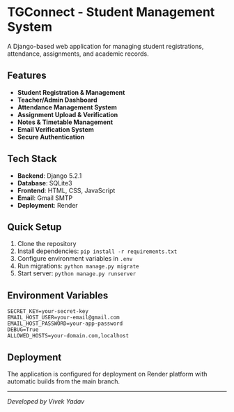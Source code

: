 # TGConnect - Student Management System

A Django-based web application for managing student registrations, attendance, assignments, and academic records.

## Features

- **Student Registration & Management**
- **Teacher/Admin Dashboard**
- **Attendance Management System**
- **Assignment Upload & Verification**
- **Notes & Timetable Management**
- **Email Verification System**
- **Secure Authentication**

## Tech Stack

- **Backend**: Django 5.2.1
- **Database**: SQLite3
- **Frontend**: HTML, CSS, JavaScript
- **Email**: Gmail SMTP
- **Deployment**: Render

## Quick Setup

1. Clone the repository
2. Install dependencies: `pip install -r requirements.txt`
3. Configure environment variables in `.env`
4. Run migrations: `python manage.py migrate`
5. Start server: `python manage.py runserver`

## Environment Variables

```
SECRET_KEY=your-secret-key
EMAIL_HOST_USER=your-email@gmail.com
EMAIL_HOST_PASSWORD=your-app-password
DEBUG=True
ALLOWED_HOSTS=your-domain.com,localhost
```

## Deployment

The application is configured for deployment on Render platform with automatic builds from the main branch.

---
*Developed by Vivek Yadav*
